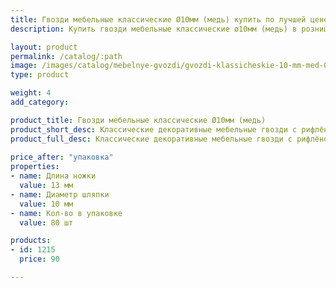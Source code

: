 ```yaml
---
title: Гвозди мебельные классические Ø10мм (медь) купить по лучшей цене с доставкой - Поролоныч
description: Купить гвозди мебельные классические ø10мм (медь) в розницу с доставкой по Москве в интернет-магазине Поролоныча.

layout: product
permalink: /catalog/:path
image: /images/catalog/mebelnye-gvozdi/gvozdi-klassicheskie-10-mm-med-01_1600w.jpg
type: product

weight: 4
add_category: 

product_title: Гвозди мебельные классические Ø10мм (медь)
product_short_desc: Классические декоративные мебельные гвозди с рифлёной поверхностью. Цвет - медь.
product_full_desc: Классические декоративные мебельные гвозди с рифлёной поверхностью. Цвет - медь.
        
price_after: "упаковка"
properties:
- name: Длина ножки
  value: 13 мм
- name: Диаметр шляпки
  value: 10 мм
- name: Кол-во в упаковке
  value: 80 шт

products:
- id: 1215
  price: 90

---
```

